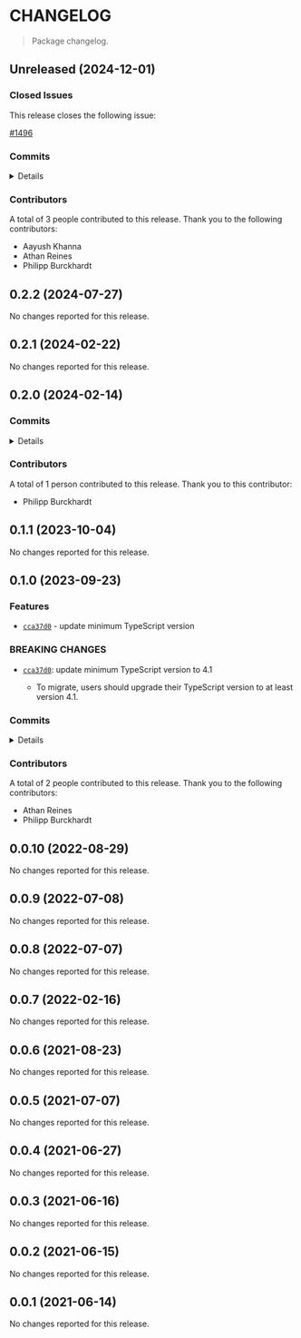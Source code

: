 # CHANGELOG

> Package changelog.

<section class="release" id="unreleased">

## Unreleased (2024-12-01)

<section class="issues">

### Closed Issues

This release closes the following issue:

[#1496](https://github.com/stdlib-js/stdlib/issues/1496)

</section>

<!-- /.issues -->

<section class="commits">

### Commits

<details>

-   [`cf62100`](https://github.com/stdlib-js/stdlib/commit/cf62100c3ef0fe8318291d861f7db73ff3acec33) - **refactor:** update `blas/ext/base/dsort2ins` to follow current project conventions [(#2961)](https://github.com/stdlib-js/stdlib/pull/2961) _(by Aayush Khanna, Philipp Burckhardt)_
-   [`272ae7a`](https://github.com/stdlib-js/stdlib/commit/272ae7ac5c576c68cfab1b6e304c86407faa20cd) - **docs:** remove comment _(by Athan Reines)_

</details>

</section>

<!-- /.commits -->

<section class="contributors">

### Contributors

A total of 3 people contributed to this release. Thank you to the following contributors:

-   Aayush Khanna
-   Athan Reines
-   Philipp Burckhardt

</section>

<!-- /.contributors -->

</section>

<!-- /.release -->

<section class="release" id="v0.2.2">

## 0.2.2 (2024-07-27)

No changes reported for this release.

</section>

<!-- /.release -->

<section class="release" id="v0.2.1">

## 0.2.1 (2024-02-22)

No changes reported for this release.

</section>

<!-- /.release -->

<section class="release" id="v0.2.0">

## 0.2.0 (2024-02-14)

<section class="commits">

### Commits

<details>

-   [`dea49e0`](https://github.com/stdlib-js/stdlib/commit/dea49e03ab5571233e3da26835a6a6d3256d5737) - **docs:** use single quotes in require calls instead of backticks _(by Philipp Burckhardt)_
-   [`df3c9b3`](https://github.com/stdlib-js/stdlib/commit/df3c9b368d8a3dd7dd38f8768deb53c2a780c055) - **build:** remove tslint directives _(by Philipp Burckhardt)_

</details>

</section>

<!-- /.commits -->

<section class="contributors">

### Contributors

A total of 1 person contributed to this release. Thank you to this contributor:

-   Philipp Burckhardt

</section>

<!-- /.contributors -->

</section>

<!-- /.release -->

<section class="release" id="v0.1.1">

## 0.1.1 (2023-10-04)

No changes reported for this release.

</section>

<!-- /.release -->

<section class="release" id="v0.1.0">

## 0.1.0 (2023-09-23)

<section class="features">

### Features

-   [`cca37d0`](https://github.com/stdlib-js/stdlib/commit/cca37d051d8c0209970fc681353fdb4e4d257a8a) - update minimum TypeScript version

</section>

<!-- /.features -->

<section class="breaking-changes">

### BREAKING CHANGES

-   [`cca37d0`](https://github.com/stdlib-js/stdlib/commit/cca37d051d8c0209970fc681353fdb4e4d257a8a): update minimum TypeScript version to 4.1

    -   To migrate, users should upgrade their TypeScript version to at least version 4.1.

</section>

<!-- /.breaking-changes -->

<section class="commits">

### Commits

<details>

-   [`cca37d0`](https://github.com/stdlib-js/stdlib/commit/cca37d051d8c0209970fc681353fdb4e4d257a8a) - **feat:** update minimum TypeScript version _(by Philipp Burckhardt)_
-   [`28e1c84`](https://github.com/stdlib-js/stdlib/commit/28e1c84390d88044883c9ef940a12f38d66ea3ef) - **docs:** resolve C lint errors _(by Athan Reines)_

</details>

</section>

<!-- /.commits -->

<section class="contributors">

### Contributors

A total of 2 people contributed to this release. Thank you to the following contributors:

-   Athan Reines
-   Philipp Burckhardt

</section>

<!-- /.contributors -->

</section>

<!-- /.release -->

<section class="release" id="v0.0.10">

## 0.0.10 (2022-08-29)

No changes reported for this release.

</section>

<!-- /.release -->

<section class="release" id="v0.0.9">

## 0.0.9 (2022-07-08)

No changes reported for this release.

</section>

<!-- /.release -->

<section class="release" id="v0.0.8">

## 0.0.8 (2022-07-07)

No changes reported for this release.

</section>

<!-- /.release -->

<section class="release" id="v0.0.7">

## 0.0.7 (2022-02-16)

No changes reported for this release.

</section>

<!-- /.release -->

<section class="release" id="v0.0.6">

## 0.0.6 (2021-08-23)

No changes reported for this release.

</section>

<!-- /.release -->

<section class="release" id="v0.0.5">

## 0.0.5 (2021-07-07)

No changes reported for this release.

</section>

<!-- /.release -->

<section class="release" id="v0.0.4">

## 0.0.4 (2021-06-27)

No changes reported for this release.

</section>

<!-- /.release -->

<section class="release" id="v0.0.3">

## 0.0.3 (2021-06-16)

No changes reported for this release.

</section>

<!-- /.release -->

<section class="release" id="v0.0.2">

## 0.0.2 (2021-06-15)

No changes reported for this release.

</section>

<!-- /.release -->

<section class="release" id="v0.0.1">

## 0.0.1 (2021-06-14)

No changes reported for this release.

</section>

<!-- /.release -->

